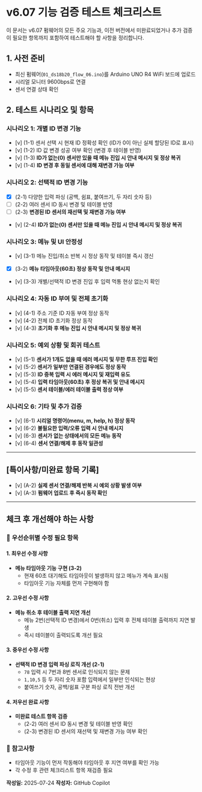 # v6.07 기능 검증 테스트 체크리스트

이 문서는 v6.07 펌웨어의 모든 주요 기능과, 이전 버전에서 미완료되었거나 추가 검증이 필요한 항목까지 포함하여 테스트해야 할 사항을 정리합니다.

## 1. 사전 준비
- 최신 펌웨어(`01_ds18b20_flow_06.ino`)를 Arduino UNO R4 WiFi 보드에 업로드
- 시리얼 모니터 9600bps로 연결
- 센서 연결 상태 확인

## 2. 테스트 시나리오 및 항목

### 시나리오 1: 개별 ID 변경 기능
- [v] (1-1) 센서 선택 시 현재 ID 정확성 확인 (ID가 0이 아닌 실제 할당된 ID로 표시)
- [v] (1-2) ID 값 변경 성공 여부 확인 (변경 후 테이블 반영)
- [v] (1-3) **ID가 없는(0) 센서만 있을 때 메뉴 진입 시 안내 메시지 및 정상 복귀**
- [v] (1-4) **ID 변경 후 동일 센서에 대해 재변경 가능 여부**

### 시나리오 2: 선택적 ID 변경 기능
- [x] (2-1) 다양한 입력 파싱 (공백, 쉼표, 붙여쓰기, 두 자리 숫자 등)
- [ ] (2-2) 여러 센서 ID 동시 변경 및 테이블 반영
- [ ] (2-3) **변경된 ID 센서의 재선택 및 재변경 가능 여부**
- [v] (2-4) **ID가 없는(0) 센서만 있을 때 메뉴 진입 시 안내 메시지 및 정상 복귀**

### 시나리오 3: 메뉴 및 UI 안정성
- [v] (3-1) 메뉴 진입/취소 반복 시 정상 동작 및 테이블 즉시 갱신
- [x] (3-2) **메뉴 타임아웃(60초) 정상 동작 및 안내 메시지**
- [v] (3-3) 개별/선택적 ID 변경 진입 후 입력 먹통 현상 없는지 확인

### 시나리오 4: 자동 ID 부여 및 전체 초기화
- [v] (4-1) 주소 기준 ID 자동 부여 정상 동작
- [v] (4-2) 전체 ID 초기화 정상 동작
- [v] (4-3) **초기화 후 메뉴 진입 시 안내 메시지 및 정상 복귀**

### 시나리오 5: 예외 상황 및 회귀 테스트
- [v] (5-1) **센서가 1개도 없을 때 에러 메시지 및 무한 루프 진입 확인**
- [v] (5-2) **센서가 일부만 연결된 경우에도 정상 동작**
- [v] (5-3) **ID 중복 입력 시 에러 메시지 및 재입력 유도**
- [v] (5-4) **입력 타임아웃(60초) 후 정상 복귀 및 안내 메시지**
- [v] (5-5) **센서 테이블/에러 테이블 출력 정상 여부**

### 시나리오 6: 기타 및 추가 검증
- [v] (6-1) **시리얼 명령어(menu, m, help, h) 정상 동작**
- [v] (6-2) **불필요한 입력/오류 입력 시 안내 메시지**
- [v] (6-3) **센서가 없는 상태에서의 모든 메뉴 동작**
- [v] (6-4) **센서 연결/해제 후 동작 일관성**

---

## [특이사항/미완료 항목 기록]
- [v] (A-2) **실제 센서 연결/해제 반복 시 예외 상황 발생 여부**
- [v] (A-3) **펌웨어 업로드 후 즉시 동작 확인**

---


## 체크 후 개선해야 하는 사항

### 🔧 **우선순위별 수정 필요 항목**

#### **1. 최우선 수정 사항**
- **메뉴 타임아웃 기능 구현 (3-2)**
  - 현재 60초 대기해도 타임아웃이 발생하지 않고 메뉴가 계속 표시됨
  - 타임아웃 기능 자체를 먼저 구현해야 함

#### **2. 고우선 수정 사항**
- **메뉴 취소 후 테이블 출력 지연 개선**
  - 메뉴 2번(선택적 ID 변경)에서 0번(취소) 입력 후 전체 테이블 출력까지 지연 발생
  - 즉시 테이블이 출력되도록 개선 필요

#### **3. 중우선 수정 사항**
- **선택적 ID 변경 입력 파싱 로직 개선 (2-1)**
  - `78` 입력 시 7번과 8번 센서로 인식되지 않는 문제
  - `1,10,5` 등 두 자리 숫자 포함 입력에서 일부만 인식되는 현상
  - 붙여쓰기 숫자, 공백/쉼표 구분 파싱 로직 전반 개선

#### **4. 저우선 완료 사항**
- **미완료 테스트 항목 검증**
  - (2-2) 여러 센서 ID 동시 변경 및 테이블 반영 확인
  - (2-3) 변경된 ID 센서의 재선택 및 재변경 가능 여부 확인

### 📝 **참고사항**
- 타임아웃 기능이 먼저 작동해야 타임아웃 후 지연 여부를 확인 가능
- 각 수정 후 관련 체크리스트 항목 재검증 필요

**작성일:** 2025-07-24
**작성자:** GitHub Copilot

